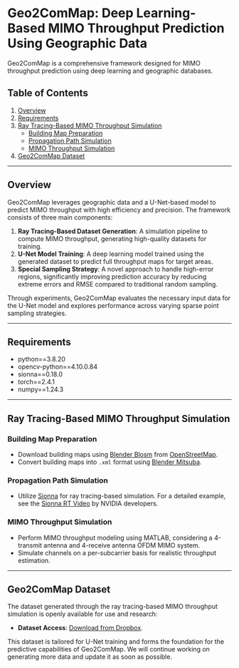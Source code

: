 # Geo2ComMap: Deep Learning-Based MIMO Throughput Prediction Using Geographic Data

Geo2ComMap is a comprehensive framework designed for MIMO throughput prediction using deep learning and geographic databases.

## Table of Contents
1. [Overview](#overview)
2. [Requirements](#Requirements)
3. [Ray Tracing-Based MIMO Throughput Simulation](#ray-tracing-based-mimo-throughput-simulation)
    - [Building Map Preparation](#building-map-preparation)
    - [Propagation Path Simulation](#propagation-path-simulation)
    - [MIMO Throughput Simulation](#mimo-throughput-simulation)
4. [Geo2ComMap Dataset](#geo2commap-dataset)

---

## Overview
Geo2ComMap leverages geographic data and a U-Net-based model to predict MIMO throughput with high efficiency and precision. The framework consists of three main components:

1. **Ray Tracing-Based Dataset Generation**: A simulation pipeline to compute MIMO throughput, generating high-quality datasets for training.
2. **U-Net Model Training**: A deep learning model trained using the generated dataset to predict full throughput maps for target areas.
3. **Special Sampling Strategy**: A novel approach to handle high-error regions, significantly improving prediction accuracy by reducing extreme errors and RMSE compared to traditional random sampling.

Through experiments, Geo2ComMap evaluates the necessary input data for the U-Net model and explores performance across varying sparse point sampling strategies.

---
## Requirements
- python==3.8.20
- opencv-python==4.10.0.84
- sionna==0.18.0
- torch==2.4.1
- numpy==1.24.3

---
## Ray Tracing-Based MIMO Throughput Simulation

### Building Map Preparation
- Download building maps using [Blender Blosm](https://github.com/vvoovv/blosm) from [OpenStreetMap](https://www.openstreetmap.org/).
- Convert building maps into `.xml` format using [Blender Mitsuba](https://github.com/mitsuba-renderer/mitsuba-blender).

### Propagation Path Simulation
- Utilize [Sionna](https://nvlabs.github.io/sionna/) for ray tracing-based simulation. For a detailed example, see the [Sionna RT Video](https://www.youtube.com/watch?v=7xHLDxUaQ7c&t=1s) by NVIDIA developers.

### MIMO Throughput Simulation
- Perform MIMO throughput modeling using MATLAB, considering a 4-transmit antenna and 4-receive antenna OFDM MIMO system.
- Simulate channels on a per-subcarrier basis for realistic throughput estimation.

---

## Geo2ComMap Dataset
The dataset generated through the ray tracing-based MIMO throughput simulation is openly available for use and research:
- **Dataset Access**: [Download from Dropbox](https://www.dropbox.com/scl/fo/puy6ggsto5kp7nwdcxndd/AA8EkX4v2Nf449AUBvFts4I?rlkey=y4h5cdox21m25duqlgeknu1qe&st=t1dsqecn&dl=0).

This dataset is tailored for U-Net training and forms the foundation for the predictive capabilities of Geo2ComMap.
We will continue working on generating more data and update it as soon as possible.

